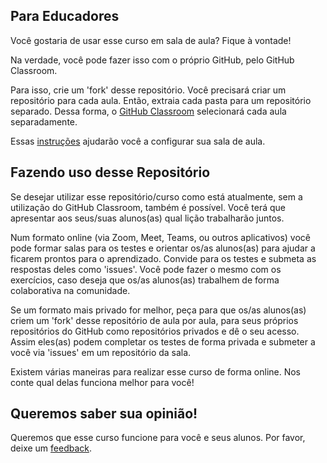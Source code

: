 ## Para Educadores

Você gostaria de usar esse curso em sala de aula? Fique à vontade!

Na verdade, você pode fazer isso com o próprio GitHub, pelo GitHub Classroom.

Para isso, crie um 'fork' desse repositório. Você precisará criar um repositório para cada aula. Então, extraia cada pasta para um repositório separado. Dessa forma, o [GitHub Classroom](https://classroom.github.com/classrooms) selecionará cada aula separadamente. 

Essas [instruções](https://github.blog/2020-03-18-set-up-your-digital-classroom-with-github-classroom/) ajudarão você a configurar sua sala de aula. 

## Fazendo uso desse Repositório

Se desejar utilizar esse repositório/curso como está atualmente, sem a utilização do GitHub Classroom, também é possível. Você terá que apresentar aos seus/suas alunos(as) qual lição trabalharão juntos.

Num formato online (via Zoom, Meet, Teams, ou outros aplicativos) você pode formar salas para os testes e orientar os/as alunos(as) para ajudar a ficarem prontos para o aprendizado. Convide para os testes e submeta as respostas deles como 'issues'. Você pode fazer o mesmo com os exercícios, caso deseja que os/as alunos(as) trabalhem de forma colaborativa na comunidade.

Se um formato mais privado for melhor, peça para que os/as alunos(as) criem um 'fork' desse repositório de aula por aula, para seus próprios repositórios do GitHub como repositórios privados e dê o seu acesso. Assim eles(as) podem completar os testes de forma privada e submeter a você via 'issues' em um repositório da sala.

Existem várias maneiras para realizar esse curso de forma online. Nos conte qual delas funciona melhor para você!

## Queremos saber sua opinião!

Queremos que esse curso funcione para você e seus alunos. Por favor, deixe um [feedback](https://forms.microsoft.com/Pages/ResponsePage.aspx?id=v4j5cvGGr0GRqy180BHbR2humCsRZhxNuI79cm6n0hRUQzRVVU9VVlU5UlFLWTRLWlkyQUxORTg5WS4u).
